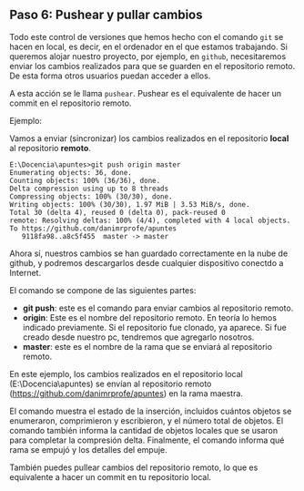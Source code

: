 ## Paso 6: Pushear y pullar cambios

Todo este control de versiones que hemos hecho con el comando ``git`` se hacen en local, es decir, en el ordenador en el que estamos trabajando. Si queremos alojar nuestro proyecto, por ejemplo, en ``github``, necesitaremos enviar los cambios realizados para que se guarden en el repositorio remoto. De esta forma otros usuarios puedan acceder a ellos.

A esta acción se le llama ``pushear``.  Pushear es el equivalente de hacer un commit en el repositorio remoto.

Ejemplo:

Vamos a enviar (sincronizar) los cambios realizados en el repositorio **local** al repositorio **remoto**.

```shell
E:\Docencia\apuntes>git push origin master
Enumerating objects: 36, done.
Counting objects: 100% (36/36), done.
Delta compression using up to 8 threads
Compressing objects: 100% (30/30), done.
Writing objects: 100% (30/30), 1.97 MiB | 3.53 MiB/s, done.
Total 30 (delta 4), reused 0 (delta 0), pack-reused 0
remote: Resolving deltas: 100% (4/4), completed with 4 local objects.
To https://github.com/danimrprofe/apuntes
   9118fa98..a8c5f455  master -> master
```

Ahora sí, nuestros cambios se han guardado correctamente en la nube de github, y podremos descargarlos desde cualquier dispositivo conectdo a Internet.

El comando se compone de las siguientes partes:

- **git push**: este es el comando para enviar cambios al repositorio remoto.
- **origin**: Este es el nombre del repositorio remoto. En teoría lo hemos indicado previamente. Si el repositorio fue clonado, ya aparece. Si fue creado desde nuestro pc, tendremos que agregarlo nosotros.
- **master**: este es el nombre de la rama que se enviará al repositorio remoto.

En este ejemplo, los cambios realizados en el repositorio local (E:\Docencia\apuntes) se envían al repositorio remoto (https://github.com/danimrprofe/apuntes) en la rama maestra.

El comando muestra el estado de la inserción, incluidos cuántos objetos se enumeraron, comprimieron y escribieron, y el número total de objetos. El comando también informa la cantidad de objetos locales que se usaron para completar la compresión delta. Finalmente, el comando informa qué rama se empujó y los detalles del empuje.

También puedes pullear cambios del repositorio remoto, lo que es equivalente a hacer un commit en tu repositorio local.